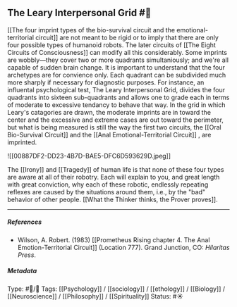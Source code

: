 ## The Leary Interpersonal Grid  #🧠 

[[The four imprint types of the bio-survival circuit and the emotional-territorial circuit]] are not meant to be rigid or to imply that there are only four possible types of humanoid robots. The later circuits of [[The Eight Circuits of Consciousness]] can modify all this considerably. Some imprints are wobbly—they cover two or more quadrants simultaniously; and we're all capable of sudden brain change. It is important to understand that the four archetypes are for convience only. Each quadrant can be subdivided much more sharply if necessary for diagnostic purposes. For instance, an influental psychological test, The Leary Interpersonal Grid, divides the four quadrants into sixteen sub-quadrants and allows one to grade each in terms of moderate to excessive tendancy to behave that way. In the grid in which Leary's catagories are drawn, the moderate imprints are in toward the center and the excessive and extreme cases are out toward the perimeter, but what is being measured is still the way the first two circuits, the [[Oral Bio-Survival Circuit]] and the [[Anal Emotional-Territorial Circuit]] , are imprinted. 

![[00887DF2-DD23-4B7D-BAE5-DFC6D593629D.jpeg]]

The [[Irony]] and [[Tragedy]] of human life is that none of these four types are aware at all of their robotry. Each will explain to you, and great length with great conviction, why each of these robotic, endlessly repeating reflexes are caused by the situations around them, i.e., by the "bad" behavior of other people. [[What the Thinker thinks, the Prover proves]]. 

___

##### References

- Wilson, A. Robert. (1983) [[Prometheus Rising chapter 4. The Anal Emotion-Territorial Circuit]] (Location 777). Grand Junction, CO: _Hilaritas Press_.

##### Metadata

Type: #🔵/🔵 
Tags: [[Psychology]] / [[sociology]] / [[ethology]] / [[Biology]] / [[Neuroscience]] / [[Philosophy]] / [[Spirituality]] 
Status: #☀️ 
